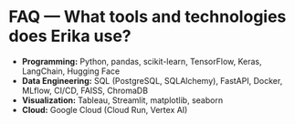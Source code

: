 # FAQ — What tools and technologies does Erika use?

- **Programming:** Python, pandas, scikit-learn, TensorFlow, Keras, LangChain, Hugging Face
- **Data Engineering:** SQL (PostgreSQL, SQLAlchemy), FastAPI, Docker, MLflow, CI/CD, FAISS, ChromaDB
- **Visualization:** Tableau, Streamlit, matplotlib, seaborn
- **Cloud:** Google Cloud (Cloud Run, Vertex AI)
